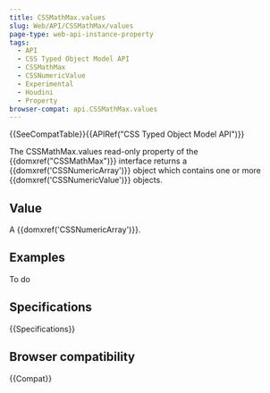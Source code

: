 ```yaml
---
title: CSSMathMax.values
slug: Web/API/CSSMathMax/values
page-type: web-api-instance-property
tags:
  - API
  - CSS Typed Object Model API
  - CSSMathMax
  - CSSNumericValue
  - Experimental
  - Houdini
  - Property
browser-compat: api.CSSMathMax.values
---
```


{{SeeCompatTable}}{{APIRef("CSS Typed Object Model API")}}

The CSSMathMax.values read-only property of the
{{domxref("CSSMathMax")}} interface returns a {{domxref('CSSNumericArray')}} object
which contains one or more {{domxref('CSSNumericValue')}} objects.

## Value

A {{domxref('CSSNumericArray')}}.

## Examples

To do

## Specifications

{{Specifications}}

## Browser compatibility

{{Compat}}
